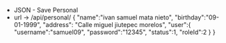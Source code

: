 - JSON - Save Personal
- url -> /api/personal/
{
    "name":"ivan samuel mata nieto",
    "birthday":"09-01-1999",
    "address": "Calle miguel jiutepec morelos",
    "user":{
        "username":"samuel09",
        "password":"12345",
        "status":1,
        "roleId":2
    }
}

